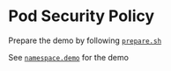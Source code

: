 # Pod Security Policy

Prepare the demo by following [`prepare.sh`](prepare.sh)

See [`namespace.demo`](namespace.demo) for the demo